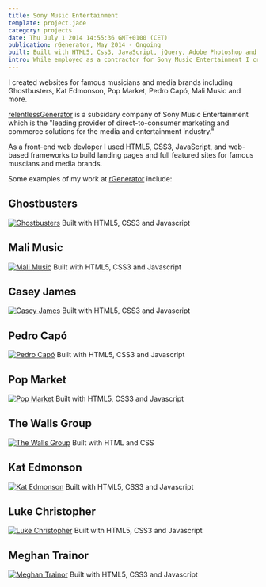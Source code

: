 ```yaml
---
title: Sony Music Entertainment
template: project.jade
category: projects
date: Thu July 1 2014 14:55:36 GMT+0100 (CET)
publication: rGenerator, May 2014 - Ongoing
built: Built with HTML5, Css3, JavaScript, jQuery, Adobe Photoshop and Love
intro: While employed as a contractor for Sony Music Entertainment I created websites for famous musicians and media brands including Ghostbusters, Kat Edmonson, Pop Market, Pedro Capó, Mali Music and more.
---
```

I created websites for famous musicians and media brands including Ghostbusters, Kat Edmonson, Pop Market, Pedro Capó, Mali Music and more.

[relentlessGenerator](http://www.rgenerator.com/ "rGenerator") is a subsidary company of Sony Music Entertainment which is the "leading provider of direct-to-consumer marketing and commerce solutions for the media and entertainment industry." 

As a front-end web devloper I used HTML5, CSS3, JavaScript, and web-based frameworks to build landing pages and full featured sites for famous muscians and media brands.

Some examples of my work at [rGenerator](http://www.rgenerator.com/ "rGenerator") include:

## Ghostbusters
<a href="http://www.ghostbusters.com/" alt="Ghostbusters" target="_blank"><img src="/projects/sony/ghostbusters.jpg" alt="Ghostbusters" title="Ghostbusters" class="preview" /></a>
<span class="fade">Built with HTML5, CSS3 and Javascript</span>

## Mali Music
<a href="http://www.henryboston.net/sony/mali" alt="Mali Music" target="_blank"><img src="/projects/sony/malimusic.jpg" alt="Mali Music" title="Mali Music" class="preview" /></a>
<span class="fade">Built with HTML5, CSS3 and Javascript</span>

## Casey James
<a href="http://www.caseyjamesofficial.com" alt="Casey James" target="_blank"><img src="/projects/sony/caseyjames.jpg" alt="Casey James" title="Casey James" class="preview" /></a>
<span class="fade">Built with HTML5, CSS3 and Javascript</span>

## Pedro Capó
<a href="http://www.pedrocapomusica.com" alt="Pedro Capó" target="_blank"><img src="/projects/sony/pedrocapo.jpg" alt="Pedro Capó" title="Pedro Capó" class="preview" /></a>
<span class="fade">Built with HTML5, CSS3 and Javascript</span>

## Pop Market 
<a href="http://www.henryboston.net/sony/secret" alt="Pop Market Landing Pages" target="_blank"><img src="/projects/sony/popmarket.jpg" alt="Pop Market" title="Pop Market" class="preview" /></a>
<span class="fade">Built with HTML5, CSS3 and Javascript</span>

## The Walls Group
<a href="#" alt="The Walls Group eMail Newsletter" target="_blank"><img src="/projects/sony/thwalls.jpg" alt="The Walls Group" title="The Walls Group" class="preview" /></a>
<span class="fade">Built with HTML and CSS</span>

## Kat Edmonson
<a href="http://www.katedmonson.com" alt="Kat Edmonson" target="_blank"><img src="/projects/sony/katedmonson.jpg" alt="Kat Edmonson" title="Kat Edmonson" class="preview" /></a>
<span class="fade">Built with HTML5, CSS3 and Javascript</span>

## Luke Christopher
<a href="http://www.henryboston.net/sony/luke" alt="Luke Christopher" target="_blank"><img src="/projects/sony/lukechristopher.jpg" alt="Luke Christopher" title="Luke Christopher" class="preview" /></a>
<span class="fade">Built with HTML5, CSS3 and Javascript</span>

## Meghan Trainor
<a href="http://www.henryboston.net/sony/meghan" alt="Meghan Trainor" target="_blank"><img src="/projects/sony/meghantrainor.jpg" alt="Meghan Trainor" title="Meghan Trainor" class="preview" /></a>
<span class="fade">Built with HTML5, CSS3 and Javascript</span>

